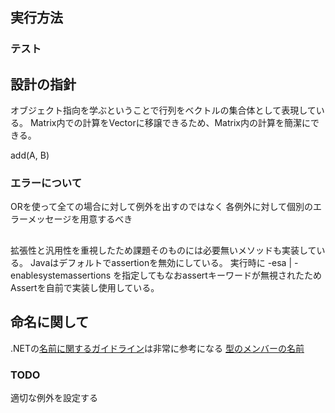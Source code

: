 
## 実行方法

### テスト

## 設計の指針
オブジェクト指向を学ぶということで行列をベクトルの集合体として表現している。
Matrix内での計算をVectorに移譲できるため、Matrix内の計算を簡潔にできる。

add(A, B)

### エラーについて
ORを使って全ての場合に対して例外を出すのではなく
各例外に対して個別のエラーメッセージを用意するべき

## 
拡張性と汎用性を重視したため課題そのものには必要無いメソッドも実装している。
Javaはデフォルトでassertionを無効にしている。
実行時に -esa | -enablesystemassertions を指定してもなおassertキーワードが無視されたためAssertを自前で実装し使用している。


## 命名に関して
.NETの[名前に関するガイドライン](https://msdn.microsoft.com/ja-jp/library/ms229002.aspx)は非常に参考になる
[型のメンバーの名前](https://msdn.microsoft.com/ja-jp/library/ms229012.aspx)


### TODO
適切な例外を設定する
